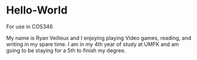 # Hello-World
For use in COS346 

My name is Ryan Veilleux and I enjoying playing Video games, reading, and writing in my spare time. I am in my 4th year of study at UMFK and am going to be staying for a 5th to finish my degree.
